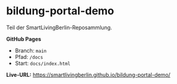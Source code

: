 # bildung-portal-demo
Teil der SmartLivingBerlin-Reposammlung.

**GitHub Pages**
- Branch: `main`
- Pfad:   `/docs`
- Start:  `docs/index.html`

**Live-URL:** https://smartlivingberlin.github.io/bildung-portal-demo/
